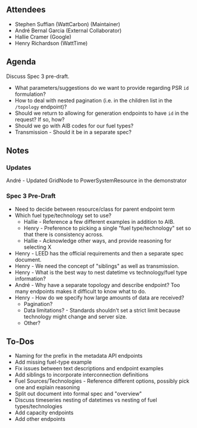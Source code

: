 Attendees
-------------
- Stephen Suffian (WattCarbon) (Maintainer)
- André Bernal Garcia (External Collaborator)
- Hallie Cramer (Google)
- Henry Richardson (WattTime)

Agenda
-------------
Discuss Spec 3 pre-draft.
- What parameters/suggestions do we want to provide regarding PSR `id` formulation?
- How to deal with nested pagination (i.e. in the children list in the  `/topology` endpoint)?
- Should we return to allowing for generation endpoints to have `id` in the request? If so, how?
- Should we go with AIB codes for our fuel types?
- Transmission - Should it be in a separate spec? 


Notes
-------------
### Updates
André - Updated GridNode to PowerSystemResource in the demonstrator

### Spec 3 Pre-Draft
- Need to decide between resource/class for parent endpoint term
- Which fuel type/technology set to use?
  -	Hallie - Reference a few different examples in addition to AIB.
  -	Henry - Preference to picking a single "fuel type/technology" set so that there is consistency across.
  -	Hallie - Acknowledge other ways, and provide reasoning for selecting X
-	Henry - LEED has the official requirements and then a separate spec document.
-	Henry - We need the concept of "siblings" as well as transmission.
-	Henry - What is the best way to nest datetime vs technology/fuel type information?
-	André - Why have a separate topology and describe endpoint? Too many endpoints makes it difficult to know what to do.
-	Henry - How do we specify how large amounts of data are received? 
	 - Pagination?
	 - Data limitations? - Standards shouldn't set a strict limit because technology might change and server size.
	 - Other?


To-Dos
-------------
- Naming for the prefix in the metadata API endpoints
- Add missing fuel-type example
- Fix issues between text descriptions and endpoint examples
- Add siblings to incorporate interconnection definitions
- Fuel Sources/Technologies - Reference different options, possibly pick one and explain reasoning
- Split out document into formal spec and "overview"
- Discuss timeseries nesting of datetimes vs nesting of fuel types/technologies
- Add capacity endpoints
- Add other endpoints
